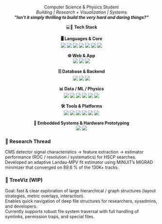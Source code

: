 <p align="center">
  Computer Science & Physics Student<br/>
  <em>Building | Research + Visualization | Systems</em><br/>
  <em><strong>"Isn't it simply thrilling to build the very hard and daring things?"</strong></em><br/>
</p>

<p align="center">
  💻🧰 <strong>Tech Stack</strong>
</p>

<p align="center">
  <strong>🖥️ Languages & Core</strong><br/>
  <img src="https://img.shields.io/badge/Python-3776AB?logo=python&logoColor=fff&style=for-the-badge" />
  <img src="https://img.shields.io/badge/C-00599C?logo=c&logoColor=fff&style=for-the-badge" />
  <img src="https://img.shields.io/badge/C++-00599C?logo=c%2B%2B&logoColor=fff&style=for-the-badge" />
  <img src="https://img.shields.io/badge/JavaScript-F7DF1E?logo=javascript&logoColor=000&style=for-the-badge" />
  <img src="https://img.shields.io/badge/TypeScript-3178C6?logo=typescript&logoColor=fff&style=for-the-badge" />
  <img src="https://img.shields.io/badge/SQL-336791?logo=postgresql&logoColor=fff&style=for-the-badge" />
  <img src="https://img.shields.io/badge/Bash-121011?logo=gnu-bash&logoColor=white&style=for-the-badge" />
</p>

<p align="center">
  <strong>🌐 Web & App</strong><br/>
  <img src="https://img.shields.io/badge/React-20232A?logo=react&logoColor=61DAFB&style=for-the-badge" />
  <img src="https://img.shields.io/badge/Node.js-339933?logo=node.js&logoColor=fff&style=for-the-badge" />
  <img src="https://img.shields.io/badge/Bootstrap-7952B3?logo=bootstrap&logoColor=fff&style=for-the-badge" />
</p>

<p align="center">
  <strong>🗄️ Database & Backend</strong><br/>
  <img src="https://img.shields.io/badge/Django-092E20?logo=django&logoColor=fff&style=for-the-badge" />
  <img src="https://img.shields.io/badge/REST%20APIs-005571?style=for-the-badge" />
  <img src="https://img.shields.io/badge/ORM-3C3C3C?style=for-the-badge" />
</p>

<p align="center">
  <strong>📊 Data / ML / Physics</strong><br/>
  <img src="https://img.shields.io/badge/TensorFlow-FF6F00?logo=tensorflow&logoColor=fff&style=for-the-badge" />
  <img src="https://img.shields.io/badge/scikit--learn-F7931E?logo=scikitlearn&logoColor=fff&style=for-the-badge" />
  <img src="https://img.shields.io/badge/ROOT-262626?style=for-the-badge" />
  <img src="https://img.shields.io/badge/PyROOT-262626?style=for-the-badge" />
  <img src="https://img.shields.io/badge/Graphviz-000000?logo=graphviz&logoColor=fff&style=for-the-badge" />
  <img src="https://img.shields.io/badge/OpenCV-5C3EE8?logo=opencv&logoColor=fff&style=for-the-badge" />
</p>

<p align="center">
  <strong>🛠️ Tools & Platforms</strong><br/>
  <img src="https://img.shields.io/badge/Git-F05032?logo=git&logoColor=fff&style=for-the-badge" />
  <img src="https://img.shields.io/badge/GitHub-181717?logo=github&logoColor=fff&style=for-the-badge" />
  <img src="https://img.shields.io/badge/Docker-2496ED?logo=docker&logoColor=fff&style=for-the-badge" />
  <img src="https://img.shields.io/badge/Linux-FCC624?logo=linux&logoColor=000&style=for-the-badge" />
  <img src="https://img.shields.io/badge/Ubuntu-E95420?logo=ubuntu&logoColor=fff&style=for-the-badge" />
  <img src="https://img.shields.io/badge/AlmaLinux-000000?logo=almalinux&logoColor=fff&style=for-the-badge" />

</p>

<p align="center">
  <strong>🔧 Embedded Systems & Hardware Prototyping </strong><br/>
  <img src="https://img.shields.io/badge/Arduino-00979D?logo=arduino&logoColor=fff&style=for-the-badge" />
  <img src="https://img.shields.io/badge/Raspberry%20Pi-A22846?logo=raspberrypi&logoColor=fff&style=for-the-badge" />
</p>

### 🔬 Research Thread
CMS detector signal characteristics → feature extraction → estimator performance (ROC / resolution / systematics) for HSCP searches.  
Developed an adaptive Landau-MPV fit estimator using MINUIT’s MIGRAD minimizer that converged on 89.6 % of the 130K+ tracks.

### 🌳 TreeViz (WIP)
Goal: fast & clear exploration of large hierarchical / graph structures (layout strategies, metric overlays, interaction).  
Enables quick navigation of deep file structures for researchers, sysadmins, and developers.</br>
Currently supports robust file system traversal with full handling of symlinks, permission traps, and special files. 

<!--
<p align="center">
  <img src="https://github-readme-stats.vercel.app/api?username=both-sides&show_icons=true&hide_border=true&theme=tokyonight&rank_icon=github" width="49%" alt="GitHub Stats"/>
  <img src="https://github-readme-stats.vercel.app/api/top-langs/?username=both-sides&layout=compact&hide_border=true&theme=tokyonight" width="41%" alt="Top Languages"/>
</p>
-->
